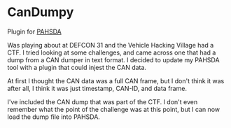 # CanDumpy

Plugin for [PAHSDA](https://github.com/mwales/pahsda)

Was playing about at DEFCON 31 and the Vehicle Hacking Village had a CTF.  I
tried looking at some challenges, and came across one that had a dump from a
CAN dumper in text format.  I decided to update my PAHSDA tool with a plugin
that could injest the CAN data.

At first I thought the CAN data was a full CAN frame, but I don't think it was
after all, I think it was just timestamp, CAN-ID, and data frame.

I've included the CAN dump that was part of the CTF.  I don't even remember
what the point of the challenge was at this point, but I can now load the
dump file into PAHSDA.

